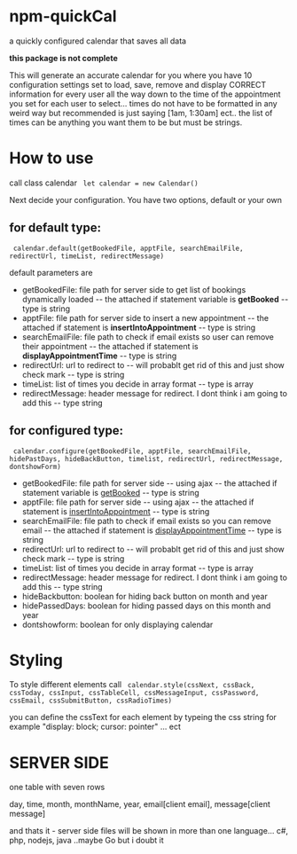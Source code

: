 # npm-quickCal
a quickly configured calendar that saves all data
<p> <b>this package is not complete</b> </p>
<p> This will generate an accurate calendar for you where you have 10 configuration settings set to load, save, remove and display CORRECT information for every user all the way down to the time of the appointment you set for each user to select... times do not have to be formatted in any weird way but recommended is just saying [1am, 1:30am] ect.. the list of times can be anything you want them to be but must be strings.  </p>
<h1>How to use </h1>
<p>call class calendar <code> let calendar = new Calendar() </code></p>
<p>Next decide your configuration. You have two options, default or your own</p>
<h2> for default type: </h2>
<p> <code> calendar.default(getBookedFile, apptFile, searchEmailFile, redirectUrl, timeList, redirectMessage) </code>  </p>
<p>default parameters are </p>
<ul>
<li>getBookedFile: file path for server side to get list of bookings dynamically loaded -- the attached if statement variable is <b>getBooked</b> -- type is string</li>
<li>apptFile: file path for server side to insert a new appointment -- the attached if statement is <b>insertIntoAppointment</b> -- type is string</li>
<li>searchEmailFile: file path to check if email exists so user can remove their appointment -- the attached if statement is <b>displayAppointmentTime</b> -- type is string</li>
<li>redirectUrl: url to redirect to -- will probablt get rid of this and just show check mark -- type is string</li>
<li>timeList: list of times you decide in array format -- type is array</li>
<li>redirectMessage: header message for redirect. I dont think i am going to add this -- type string</li>
</ul>
<h2> for configured type: </h2>
<p> <code> calendar.configure(getBookedFile, apptFile, searchEmailFile, hidePastDays, hideBackButton, timelist, redirectUrl, redirectMessage, dontshowForm) </code> </p>
<ul>
<li>getBookedFile: file path for server side -- using ajax -- the attached if statement variable is <u>getBooked</u> -- type is string</li>
<li>apptFile: file path for server side -- using ajax -- the attached if statement is <u>insertIntoAppointment</u> -- type is string</li>
<li>searchEmailFile: file path to check if email exists so you can remove email -- the attached if statement is <u>displayAppointmentTime</u> -- type is string</li>
<li>redirectUrl: url to redirect to -- will probablt get rid of this and just show check mark -- type is string</li>
<li>timeList: list of times you decide in array format -- type is array</li>
<li>redirectMessage: header message for redirect. I dont think i am going to add this -- type string</li>
<li>hideBackbutton: boolean for hiding back button on month and year</li>
<li>hidePassedDays: boolean for hiding passed days on this month and year </li>
<li>dontshowform: boolean for only displaying calendar </li>
</ul>
 
<h1>
  Styling
</h1>
<p>
  To style different elements call <code> calendar.style(cssNext, cssBack, cssToday, cssInput, cssTableCell, cssMessageInput, cssPassword, cssEmail, cssSubmitButton, cssRadioTimes) </code>
</p>
<p>you can define the cssText for each element by typeing the css string for example "display: block; cursor: pointer" ... ect</p>

<h1>
  SERVER SIDE
</h1>
<p>
  one table with seven rows
</p>
<p> day, time, month, monthName, year, email[client email], message[client message] </p>
<p> and thats it - server side files will be shown in more than one language... c#, php, nodejs, java ..maybe Go but i doubt it </p>
